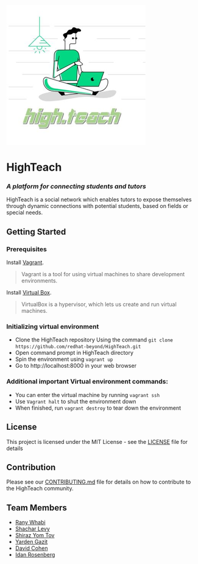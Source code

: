 ![HighTeach Logo](static/images/HighTeach_logo.jpeg)

# HighTeach

### _A platform for connecting students and tutors_

HighTeach is a social network which enables tutors to expose themselves through dynamic connections with potential students, based on fields or special needs.

## Getting Started

### Prerequisites

Install [Vagrant](https://www.vagrantup.com/).

> Vagrant is a tool for using virtual machines to share development environments.

Install [Virtual Box](https://www.virtualbox.org/).

> VirtualBox is a hypervisor, which lets us create and run virtual machines.

### Initializing virtual environment

- Clone the HighTeach repository Using the command `git clone https://github.com/redhat-beyond/HighTeach.git`
- Open command prompt in HighTeach directory
- Spin the environment using `vagrant up`
- Go to http://localhost:8000 in your web browser

### Additional important Virtual environment commands:

- You can enter the virtual machine by running `vagrant ssh`
- Use `Vagrant halt` to shut the environment down
- When finished, run `vagrant destroy` to tear down the environment

## License

This project is licensed under the MIT License - see the [LICENSE](LICENSE) file for details

## Contribution

Please see our [CONTRIBUTING.md](CONTRIBUTING.md) file for details on how to contribute to the HighTeach community.

## Team Members

- [Rany Whabi](https://github.com/RanyWh)
- [Shachar Levy](https://github.com/shacharlevy)
- [Shiraz Yom Tov](https://github.com/shirazyomtov)
- [Yarden Gazit](https://github.com/Yardengz)
- [David Cohen](https://github.com/Davidco94)
- [Idan Rosenberg](https://github.com/idan1356)
